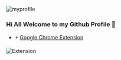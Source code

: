 ![myprofile](/myprofile.png)

### Hi All Welcome to my Github Profile 👋

 - ⚡ [Google Chrome Extension](https://bit.ly/391jVrZ)

![Extension](https://github.com/anuraggautam77/anuraggautam77.github.io/blob/master/img/projects/oyts/oyts.PNG)



<!--

Here are some ideas to get you started:

- 🔭 I’m currently working on ...
- 🌱 I’m currently learning ...
- 👯 I’m looking to collaborate on ...
- 🤔 I’m looking for help with ...
- 💬 Ask me about ...
- 📫 How to reach me: ...
- 😄 Pronouns: ...
- ⚡ Fun fact: ...
 -->
